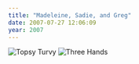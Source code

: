 ```yaml
---
title: "Madeleine, Sadie, and Greg"
date: 2007-07-27 12:06:09
year: 2007
---
```

<img alt="Topsy Turvy" id="image1067" src="{{'/files/2007/07/topsy_turvy.jpg' | relative_url}}" />

<img alt="Three Hands" id="image1068" src="{{'/files/2007/07/hands.jpg' | relative_url}}" />
